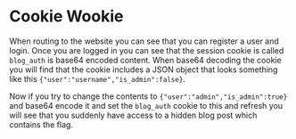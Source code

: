 # Cookie Wookie
When routing to the website you can see that you can register a user and login. Once you are logged in you can see that the session cookie is called `blog_auth` is base64 encoded content. When base64 decoding the cookie you will find that the cookie includes a JSON object that looks something like this `{"user":"username","is_admin":false}`.

Now if you try to change the contents to `{"user":"admin","is_admin":true}` and base64 encode it and set the `blog_auth` cookie to this and refresh you will see that you suddenly have access to a hidden blog post which contains the flag.
